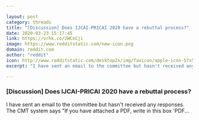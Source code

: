 ```yaml
---

layout: post
category: threads
title: "[Discussion] Does IJCAI-PRICAI 2020 have a rebuttal process?"
date: 2020-03-23 15:17:45
link: https://vrhk.co/2WCnCji
image: https://www.redditstatic.com/new-icon.png
domain: reddit.com
author: "reddit"
icon: http://www.redditstatic.com/desktop2x/img/favicon/apple-icon-57x57.png
excerpt: "I have sent an email to the committee but hasn't received any responses. The CMT system says \"If you have attached a PDF, write in this box 'PDF..."

---
```


### [Discussion] Does IJCAI-PRICAI 2020 have a rebuttal process?

I have sent an email to the committee but hasn't received any responses. The CMT system says "If you have attached a PDF, write in this box 'PDF...